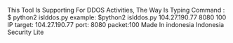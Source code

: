 This Tool Is Supporting For DDOS Activities, The Way Is Typing Command : $ python2 islddos.py <ip> <port> <packet> example: $python2 islddos.py 104.27.190.77 8080 100 IP target: 104.27.190.77 port: 8080 packet:100 Made In indonesia Indonesia Security Lite
